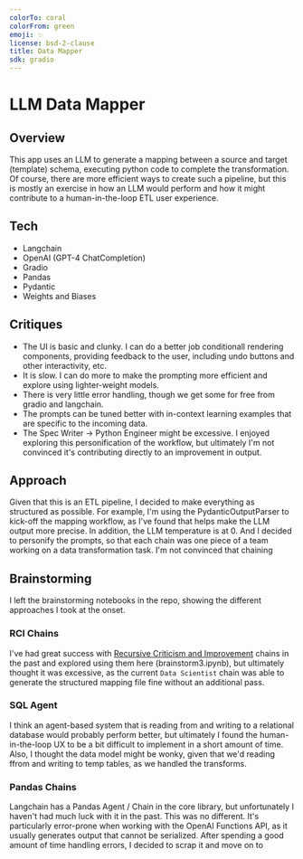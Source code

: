 ```yaml
---
colorTo: coral
colorFrom: green
emoji: ✨
license: bsd-2-clause
title: Data Mapper
sdk: gradio
---
```


# LLM Data Mapper

## Overview
This app uses an LLM to generate a mapping between a source and target (template) schema, executing python code to complete the transformation. Of course, there are more efficient ways to create such a pipeline, but this is mostly an exercise in how an LLM would perform and how it might contribute to a human-in-the-loop ETL user experience.

## Tech
- Langchain 
- OpenAI (GPT-4 ChatCompletion)
- Gradio
- Pandas
- Pydantic
- Weights and Biases

## Critiques
- The UI is basic and clunky. I can do a better job conditionall rendering components, providing feedback to the user, including undo buttons and other interactivity, etc.
- It is slow. I can do more to make the prompting more efficient and explore using lighter-weight models.
- There is very little error handling, though we get some for free from gradio and langchain.
- The prompts can be tuned better with in-context learning examples that are specific to the incoming data. 
- The Spec Writer -> Python Engineer might be excessive. I enjoyed exploring this personification of the workflow, but ultimately I'm not convinced it's contributing directly to an improvement in output.

## Approach
Given that this is an ETL pipeline, I decided to make everything as structured as possible. For example, I'm using the PydanticOutputParser to kick-off the mapping workflow, as I've found that helps make the LLM output more precise. In addition, the LLM temperature is at 0. And I decided to personify the prompts, so that each chain was one piece of a team working on a data transformation task. I'm not convinced that chaining

## Brainstorming
I left the brainstorming notebooks in the repo, showing the different approaches I took at the onset. 

### RCI Chains
I've had great success with [Recursive Criticism and Improvement](https://arxiv.org/abs/2303.17491) chains in the past and explored using them here (brainstorm3.ipynb), but ultimately thought it was excessive, as the current `Data Scientist` chain was able to generate the structured mapping file fine without an additional pass.

### SQL Agent
I think an agent-based system that is reading from and writing to a relational database would probably perform better, but ultimately I found the human-in-the-loop UX to be a bit difficult to implement in a short amount of time. Also, I thought the data model might be wonky, given that we'd reading ffrom and writing to temp tables, as we handled the transforms.

### Pandas Chains
Langchain has a Pandas Agent / Chain in the core library, but unfortunately I haven't had much luck with it in the past. This was no different. It's particularly error-prone when working with the OpenAI Functions API, as it usually generates output that cannot be serialized. After spending a good amount of time handling errors, I decided to scrap it and move on to 
